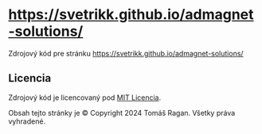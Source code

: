 # https://svetrikk.github.io/admagnet-solutions/
Zdrojový kód pre stránku https://svetrikk.github.io/admagnet-solutions/

## Licencia
Zdrojový kód je licencovaný pod [MIT Licencia](http://opensource.org/licenses/mit-license.php).

Obsah tejto stránky je © Copyright 2024 Tomáš Ragan. Všetky práva vyhradené.
